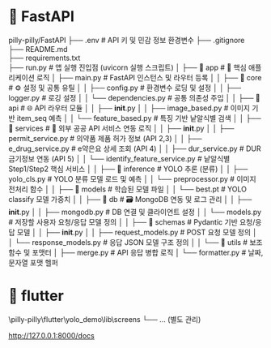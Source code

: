 # 📁 FastAPI
pilly-pilly/FastAPI
├── .env                           # API 키 및 민감 정보 환경변수
├── .gitignore                    
├── README.md                    
├── requirements.txt              
├── run.py                        # 앱 실행 진입점 (uvicorn 실행 스크립트)
│
├── 📁 app                        # 🧠 핵심 애플리케이션 로직
│   ├── main.py                   # FastAPI 인스턴스 및 라우터 등록
│
│   ├── 📁 core                   # ⚙️ 설정 및 공통 유틸
│   │   ├── config.py             # 환경변수 로딩 및 설정
│   │   ├── logger.py             # 로깅 설정
│   │   └── dependencies.py       # 공통 의존성 주입
│
│   ├── 📁 api                    # 🌐 API 라우터 모듈
│   │   ├── __init__.py
│   │   ├── image_based.py        # 이미지 기반 item_seq 예측
│   │   └── feature_based.py      # 특징 기반 낱알식별 검색
│
│   ├── 📁 services               # 🧩 외부 공공 API 서비스 연동 로직
│   │   ├── __init__.py
│   │   ├── permit_service.py     # 의약품 제품 허가 정보 (API 2,3)
│   │   ├── e_drug_service.py     # e약은요 상세 조회 (API 4)
│   │   ├── dur_service.py        # DUR 금기정보 연동 (API 5)
│   │   └── identify_feature_service.py  # 낱알식별 Step1/Step2 핵심 서비스
│
│   ├── 📁 inference              # YOLO 추론 (분류)
│   │   ├── yolo_cls.py           # YOLO 분류 모델 로드 및 예측
│   │   └── preprocessor.py       # 이미지 전처리 함수 
│
│   ├── 📁 models                 # 학습된 모델 파일
│   │   └── best.pt               # YOLO classify 모델 가중치
│
│   ├── 📁 db                     # 🗃️ MongoDB 연동 및 로그 관리
│   │   ├── __init__.py
│   │   ├── mongodb.py            # DB 연결 및 클라이언트 설정
│   │   └── models.py             # 저장할 사용자 요청/응답 모델 정의
│
│   ├── 📁 schemas                # Pydantic 기반 요청/응답 모델
│   │   ├── __init__.py
│   │   ├── request_models.py     # POST 요청 모델 정의
│   │   └── response_models.py    # 응답 JSON 모델 구조 정의
│
│   └── 📁 utils                  # 보조 함수 및 포맷터
│       ├── merge.py              # API 응답 병합 로직
│       └── formatter.py          # 날짜, 문자열 포맷 헬퍼


# 📁 flutter
\pilly-pilly\flutter\yolo_demo\lib\screens
└── ... (별도 관리)

http://127.0.0.1:8000/docs